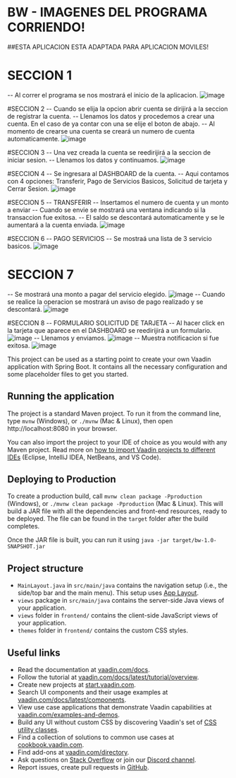 # BW - IMAGENES DEL PROGRAMA CORRIENDO!
##ESTA APLICACION ESTA ADAPTADA PARA APLICACION MOVILES!

# SECCION 1
-- Al correr el programa se nos mostrará el inicio de la aplicacion.
![image](https://github.com/Justxt/Aplicacion_Bancaria/assets/96129728/d7bfbecf-f4c0-4f9d-aa4c-bca20cc52aef)

#SECCION 2
-- Cuando se elija la opcion abrir cuenta se dirijirá a la seccion de registrar la cuenta.
-- Llenamos los datos y procedemos a crear una cuenta. En el caso de ya contar con una se elije el boton de abajo.
-- Al momento de crearse una cuenta se creará un numero de cuenta automaticamente.
![image](https://github.com/Justxt/Aplicacion_Bancaria/assets/96129728/78ff97e9-3f7d-4b68-97b8-0093cc521679)

#SECCION 3
-- Una vez creada la cuenta se reedirijirá a la seccion de iniciar sesion.
-- Llenamos los datos y continuamos.
![image](https://github.com/Justxt/Aplicacion_Bancaria/assets/96129728/c2cd5043-947a-47f3-a4c2-23344936c535)

#SECCION 4
-- Se ingresara al DASHBOARD de la cuenta.
-- Aqui contamos con 4 opciones: Transferir, Pago de Servicios Basicos, Solicitud de tarjeta y Cerrar Sesion.
![image](https://github.com/Justxt/Aplicacion_Bancaria/assets/96129728/b40c6a5f-f277-4254-b1f3-8a2f546d0860)

#SECCION 5
-- TRANSFERIR
-- Insertamos el numero de cuenta y un monto a enviar
-- Cuando se envie se mostrará una ventana indicando si la transaccion fue exitosa.
-- El saldo se descontará automaticamente y se le aumentará a la cuenta enviada.
![image](https://github.com/Justxt/Aplicacion_Bancaria/assets/96129728/8aae00fb-5e05-4ac8-93c0-b6d35dd0bbbb)

#SECCION 6
-- PAGO SERVICIOS
-- Se mostraá una lista de 3 servicio basicos.
![image](https://github.com/Justxt/Aplicacion_Bancaria/assets/96129728/0b86c9b8-c232-4ebe-a0b8-11014a1d057b)

# SECCION 7
-- Se mostrará una monto a pagar del servicio elegido.
![image](https://github.com/Justxt/Aplicacion_Bancaria/assets/96129728/0c757344-ae39-493d-b21d-c70a938f2315)
-- Cuando se realice la operacion se mostrará un aviso de pago realizado y se descontará.
![image](https://github.com/Justxt/Aplicacion_Bancaria/assets/96129728/11bccad3-e05c-4d66-b920-45c92649da33)

#SECCION 8
-- FORMULARIO SOLICITUD DE TARJETA
-- Al hacer click en la tarjeta que aparece en el DASHBOARD se reedirijirá a un formulario.
![image](https://github.com/Justxt/Aplicacion_Bancaria/assets/96129728/0e476d38-73be-4a74-9a1b-842b12115760)
-- Llenamos y enviamos.
![image](https://github.com/Justxt/Aplicacion_Bancaria/assets/96129728/5f73918d-ef9c-4721-b5b3-dc6732e700ac)
-- Muestra notificacion si fue exitosa.
![image](https://github.com/Justxt/Aplicacion_Bancaria/assets/96129728/8e84c3cb-8b4d-46dc-bf59-72705296d0e4)


This project can be used as a starting point to create your own Vaadin application with Spring Boot.
It contains all the necessary configuration and some placeholder files to get you started.

## Running the application

The project is a standard Maven project. To run it from the command line,
type `mvnw` (Windows), or `./mvnw` (Mac & Linux), then open
http://localhost:8080 in your browser.

You can also import the project to your IDE of choice as you would with any
Maven project. Read more on [how to import Vaadin projects to different IDEs](https://vaadin.com/docs/latest/guide/step-by-step/importing) (Eclipse, IntelliJ IDEA, NetBeans, and VS Code).

## Deploying to Production

To create a production build, call `mvnw clean package -Pproduction` (Windows),
or `./mvnw clean package -Pproduction` (Mac & Linux).
This will build a JAR file with all the dependencies and front-end resources,
ready to be deployed. The file can be found in the `target` folder after the build completes.

Once the JAR file is built, you can run it using
`java -jar target/bw-1.0-SNAPSHOT.jar`

## Project structure

- `MainLayout.java` in `src/main/java` contains the navigation setup (i.e., the
  side/top bar and the main menu). This setup uses
  [App Layout](https://vaadin.com/docs/components/app-layout).
- `views` package in `src/main/java` contains the server-side Java views of your application.
- `views` folder in `frontend/` contains the client-side JavaScript views of your application.
- `themes` folder in `frontend/` contains the custom CSS styles.

## Useful links

- Read the documentation at [vaadin.com/docs](https://vaadin.com/docs).
- Follow the tutorial at [vaadin.com/docs/latest/tutorial/overview](https://vaadin.com/docs/latest/tutorial/overview).
- Create new projects at [start.vaadin.com](https://start.vaadin.com/).
- Search UI components and their usage examples at [vaadin.com/docs/latest/components](https://vaadin.com/docs/latest/components).
- View use case applications that demonstrate Vaadin capabilities at [vaadin.com/examples-and-demos](https://vaadin.com/examples-and-demos).
- Build any UI without custom CSS by discovering Vaadin's set of [CSS utility classes](https://vaadin.com/docs/styling/lumo/utility-classes). 
- Find a collection of solutions to common use cases at [cookbook.vaadin.com](https://cookbook.vaadin.com/).
- Find add-ons at [vaadin.com/directory](https://vaadin.com/directory).
- Ask questions on [Stack Overflow](https://stackoverflow.com/questions/tagged/vaadin) or join our [Discord channel](https://discord.gg/MYFq5RTbBn).
- Report issues, create pull requests in [GitHub](https://github.com/vaadin).
